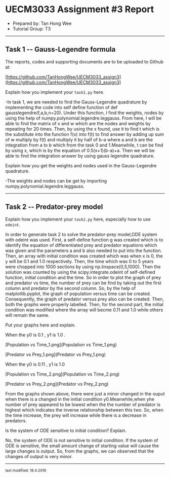 UECM3033 Assignment #3 Report
========================================================

- Prepared by: Tan Hong Wee
- Tutorial Group: T3

--------------------------------------------------------

## Task 1 --  Gauss-Legendre formula

The reports, codes and supporting documents are to be uploaded to Github at: 

[https://github.com/TanHongWee/UECM3033_assign3](https://github.com/TanHongWee/UECM3033_assign3)


Explain how you implement your `task1.py` here.
 
-In task 1, we are needed to find the Gauss-Legendre quadrature by implementing
 the code into self define function of def gausslegendre(f,a,b,n=20). Under this
 function, I find the weights, nodes by using the help of 
numpy.polynomial.legendre.leggauss. From here, I will be able to find the matrix
 of x and w which are the nodes and weights by repeating for 20 times. Then, by 
using the x found, use it to find t which is the substitute into the function f(x) 
into f(t) to find answer by adding up sum of w multiply by f(t) and multiply it by 
half of b-a where a and b are the integration from a to b which from the task 0 
and 1.Meanwhile, t can be find by using x, which is by the equation of 0.5(x+1)(b-a)+a.
Then we will be able to find the integration answer by using gauss legendre quadrature.

Explain how you get the weights and nodes used in the Gauss-Legendre quadrature.

-The weights and nodes can be get by importing numpy.polynomial.legendre.leggauss.

---------------------------------------------------------

## Task 2 -- Predator-prey model

Explain how you implement your `task2.py` here, especially how to use `odeint`.

 In order to generate task 2 to solve the predator-prey model,ODE system with odeint
 was used. First, a self-define function g was created which is to identify the equation
 of differentiated prey and predator equations which was given and the parameters a and
 b also needed to put into the function. Then, an array with initial condition was 
created which was when x is 0, the y will be 0.1 and 1.0 respectively. Then, the time 
which was 0 to 5 years were chopped into 1000 sections by using np.linspace(0,5,1000).
 Then the solution was counted by using the scipy.integrate.odeint of self-defined function,
initial condition and the time. So in order to plot the graph of prey and predator vs time,
 the number of prey can be find by taking out the first column and predator by the second 
column. So, by the help of matplotlib.pyplot, the graph of population versus time can
 be created. Consequently, the graph of predator versus prey also can be created. Then,
 both the graphs were properly labelled. Then, for the second part, the initial condition 
was modified where the array will becme 0.11 and 1.0 while others will remain the same.


Put your graphs here and explain.

When the y0 is 0.1 , y1 is 1.0 .

[Population vs Time_1.png](Population vs Time_1.png)

[Predator vs Prey_1.png](Predator vs Prey_1.png)

When the y0 is 0.11 , y1 is 1.0

[Population vs Time_2.png](Population vs Time_2.png)

[Predator vs Prey_2.png](Predator vs Prey_2.png)

From the graphs shown above, there were just a minor changed in the ouput when there is 
a changed in the initial condition y0.Meanwhile,when yhe number of prey appeared to be 
lowest when the the number of predator is highest which indicates the inverse relationship
 between this two. So, when the time increase, the prey will increase while there is a 
decrease in predators.

Is the system of ODE sensitive to initial condition? Explain.

 No, the system of ODE is not sensitive to initial condition. If the system of ODE is 
sensitive, the small amount change of starting value will cause the large changes is 
output. So, from the graphs, we can observed that the changes of output is very minor.


-----------------------------------

<sup>last modified: 18.4.2016
